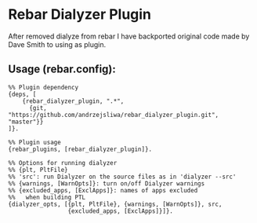# Rebar Dialyzer Plugin

After removed dialyze from rebar I have backported original code made by Dave Smith to using as plugin.


## Usage (rebar.config):

    %% Plugin dependency
    {deps, [
    	{rebar_dialyzer_plugin, ".*",
    	  {git, "https://github.com/andrzejsliwa/rebar_dialyzer_plugin.git", "master"}}
    ]}.

    %% Plugin usage
    {rebar_plugins, [rebar_dialyzer_plugin]}.

    %% Options for running dialyzer
    %% {plt, PltFile}
    %% 'src': run Dialyzer on the source files as in 'dialyzer --src'
    %% {warnings, [WarnOpts]}: turn on/off Dialyzer warnings
    %% {excluded_apps, [ExclApps]}: names of apps excluded
    %%   when building PTL
    {dialyzer_opts, [{plt, PltFile}, {warnings, [WarnOpts]}, src,
                     {excluded_apps, [ExclApps]}]}.





